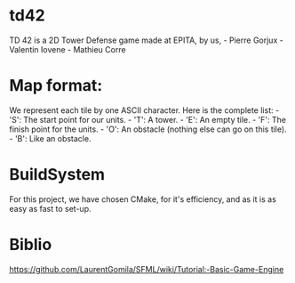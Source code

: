 # td42

TD 42 is a 2D Tower Defense game made at EPITA, by us,
    - Pierre Gorjux
    - Valentin Iovene
    - Mathieu Corre


# Map format:

We represent each tile by one ASCII character.
Here is the complete list:
    - 'S': The start point for our units.
    - 'T': A tower.
    - 'E': An empty tile.
    - 'F': The finish point for the units.
    - 'O': An obstacle (nothing else can go on this tile).
    - 'B': Like an obstacle.


# BuildSystem

For this project, we have chosen CMake, for it's efficiency, and as it is as
easy as fast to set-up.

# Biblio

https://github.com/LaurentGomila/SFML/wiki/Tutorial:-Basic-Game-Engine
